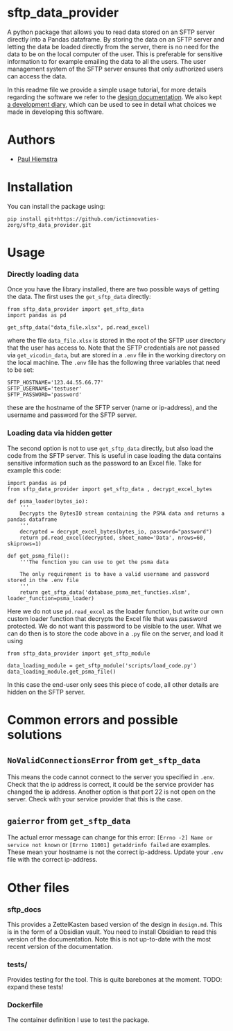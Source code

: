 # sftp_data_provider
A python package that allows you to read data stored on an SFTP server directly into a Pandas dataframe. By storing the data on an SFTP server and letting the data be loaded directly from the server, there is no need for the data to be on the local computer of the user. This is preferable for sensitive information to for example emailing the data to all the users. The user management system of the SFTP server ensures that only authorized users can access the data. 

In this readme file we provide a simple usage tutorial, for more details regarding the software we refer to the [design documentation](design.md). We also kept [a development diary](labbook.ipynb), which can be used to see in detail what choices we made in developing this software. 

# Authors
- [Paul Hiemstra](mailto:p.h.hiemstra@windesheim.nl)

# Installation
You can install the package using:

    pip install git+https://github.com/ictinnovaties-zorg/sftp_data_provider.git

# Usage
### Directly loading data
Once you have the library installed, there are two possible ways of getting the data. The first uses the `get_sftp_data` directly:

    from sftp_data_provider import get_sftp_data
    import pandas as pd

    get_sftp_data("data_file.xlsx", pd.read_excel)

where the file `data_file.xlsx` is stored in the root of the SFTP user directory that the user has access to. Note that the SFTP credentials are not passed via `get_vicodin_data`, but are stored in a `.env` file in the working directory on the local machine. The `.env` file has the following three variables that need to be set:

    SFTP_HOSTNAME='123.44.55.66.77'
    SFTP_USERNAME='testuser'
    SFTP_PASSWORD='password'

these are the hostname of the SFTP server (name or ip-address), and the username and password for the SFTP server. 

### Loading data via hidden getter
The second option is not to use `get_sftp_data` directly, but also load the code from the SFTP server. This is useful in case loading the data contains sensitive information such as the password to an Excel file. Take for example this code:

    import pandas as pd
    from sftp_data_provider import get_sftp_data , decrypt_excel_bytes

    def psma_loader(bytes_io):
        '''
        Decrypts the BytesIO stream containing the PSMA data and returns a pandas dataframe
        '''
        decrypted = decrypt_excel_bytes(bytes_io, password="password")
        return pd.read_excel(decrypted, sheet_name='Data', nrows=60, skiprows=1)

    def get_psma_file():
        '''The function you can use to get the psma data
        
        The only requirement is to have a valid username and password stored in the .env file
        '''
        return get_sftp_data('database_psma_met_functies.xlsm', loader_function=psma_loader)

Here we do not use `pd.read_excel` as the loader function, but write our own custom loader function that decrypts the Excel file that was password protected. We do not want this password to be visible to the user. What we can do then is to store the code above in a `.py` file on the server, and load it using 

    from sftp_data_provider import get_sftp_module

    data_loading_module = get_sftp_module('scripts/load_code.py') 
    data_loading_module.get_psma_file()

In this case the end-user only sees this piece of code, all other details are hidden on the SFTP server. 

# Common errors and possible solutions

## `NoValidConnectionsError` from `get_sftp_data`
This means the code cannot connect to the server you specified in `.env`. Check that the ip address is correct, it could be the service provider has changed the ip address. Another option is that port 22 is not open on the server. Check with your service provider that this is the case. 

## `gaierror` from `get_sftp_data`
The actual error message can change for this error: `[Errno -2] Name or service not known` or `[Errno 11001] getaddrinfo failed` are examples. These mean your hostname is not the correct ip-address. Update your `.env` file with the correct ip-address. 

# Other files

### sftp_docs
This provides a ZettelKasten based version of the design in `design.md`. This is in the form of a Obsidian vault. You need to install Obsidian to read this version of the documentation. Note this is not up-to-date with the most recent version of the documentation. 

### tests/
Provides testing for the tool. This is quite barebones at the moment. TODO: expand these tests!

### Dockerfile
The container definition I use to test the package. 